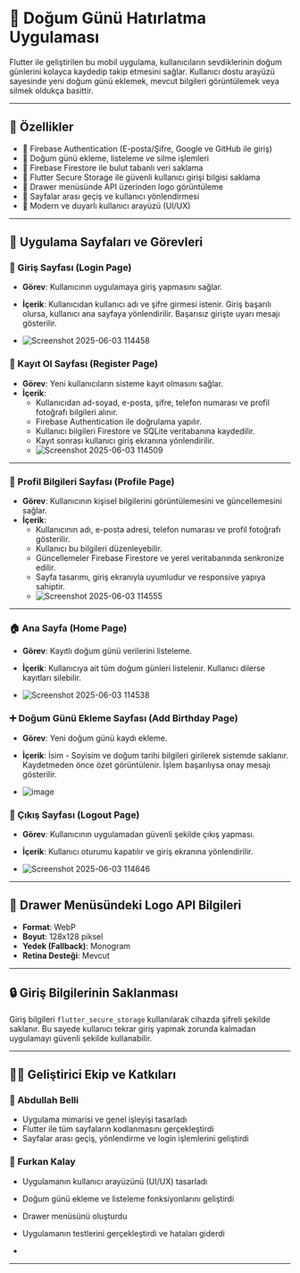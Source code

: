 # 🎉 Doğum Günü Hatırlatma Uygulaması

Flutter ile geliştirilen bu mobil uygulama, kullanıcıların sevdiklerinin doğum günlerini kolayca kaydedip takip etmesini sağlar. Kullanıcı dostu arayüzü sayesinde yeni doğum günü eklemek, mevcut bilgileri görüntülemek veya silmek oldukça basittir.

---

## 📲 Özellikler

- 🔐 Firebase Authentication (E-posta/Şifre, Google ve GitHub ile giriş)
- 📝 Doğum günü ekleme, listeleme ve silme işlemleri
- 📂 Firebase Firestore ile bulut tabanlı veri saklama
- 🧾 Flutter Secure Storage ile güvenli kullanıcı girişi bilgisi saklama
- 📸 Drawer menüsünde API üzerinden logo görüntüleme
- 🧭 Sayfalar arası geçiş ve kullanıcı yönlendirmesi
- 📱 Modern ve duyarlı kullanıcı arayüzü (UI/UX)

---

## 📄 Uygulama Sayfaları ve Görevleri

### 🔑 Giriş Sayfası (Login Page)

- **Görev**: Kullanıcının uygulamaya giriş yapmasını sağlar.
- **İçerik**: Kullanıcıdan kullanıcı adı ve şifre girmesi istenir. Giriş başarılı olursa, kullanıcı ana sayfaya yönlendirilir. Başarısız girişte uyarı mesajı gösterilir.

- ![Screenshot 2025-06-03 114458](https://github.com/user-attachments/assets/fbfad636-b9b3-4fd3-8ec2-c57eb8bca329)

### 📝 Kayıt Ol Sayfası (Register Page)

- **Görev**: Yeni kullanıcıların sisteme kayıt olmasını sağlar.
- **İçerik**:
  - Kullanıcıdan ad-soyad, e-posta, şifre, telefon numarası ve profil fotoğrafı bilgileri alınır.
  - Firebase Authentication ile doğrulama yapılır.
  - Kullanıcı bilgileri Firestore ve SQLite veritabanına kaydedilir.
  - Kayıt sonrası kullanıcı giriş ekranına yönlendirilir.
  - ![Screenshot 2025-06-03 114509](https://github.com/user-attachments/assets/c1511486-b839-4c9b-9235-dccb455f6609)

---

### 👤 Profil Bilgileri Sayfası (Profile Page)

- **Görev**: Kullanıcının kişisel bilgilerini görüntülemesini ve güncellemesini sağlar.
- **İçerik**:
  - Kullanıcının adı, e-posta adresi, telefon numarası ve profil fotoğrafı gösterilir.
  - Kullanıcı bu bilgileri düzenleyebilir.
  - Güncellemeler Firebase Firestore ve yerel veritabanında senkronize edilir.
  - Sayfa tasarımı, giriş ekranıyla uyumludur ve responsive yapıya sahiptir.
  - ![Screenshot 2025-06-03 114555](https://github.com/user-attachments/assets/e991500b-0757-4b10-9d5c-e3292a144501)

---

### 🏠 Ana Sayfa (Home Page)

- **Görev**: Kayıtlı doğum günü verilerini listeleme.
- **İçerik**: Kullanıcıya ait tüm doğum günleri listelenir. Kullanıcı dilerse kayıtları silebilir.

- ![Screenshot 2025-06-03 114538](https://github.com/user-attachments/assets/18d15b13-3b32-4d2f-bde8-75d01c72ee8e)


### ➕ Doğum Günü Ekleme Sayfası (Add Birthday Page)

- **Görev**: Yeni doğum günü kaydı ekleme.
- **İçerik**: İsim - Soyisim ve doğum tarihi bilgileri girilerek sistemde saklanır. Kaydetmeden önce özet görüntülenir. İşlem başarılıysa onay mesajı gösterilir.

- ![image](https://github.com/user-attachments/assets/71ee1343-ca01-4209-9719-3fed66e8f4a2)


### 🚪 Çıkış Sayfası (Logout Page)

- **Görev**: Kullanıcının uygulamadan güvenli şekilde çıkış yapması.
- **İçerik**: Kullanıcı oturumu kapatılır ve giriş ekranına yönlendirilir.

- ![Screenshot 2025-06-03 114646](https://github.com/user-attachments/assets/80a618b2-db60-4323-8bcf-ea0c5ccc654b)


---

## 🧭 Drawer Menüsündeki Logo API Bilgileri

- **Format**: WebP  
- **Boyut**: 128x128 piksel  
- **Yedek (Fallback)**: Monogram  
- **Retina Desteği**: Mevcut

---

## 🔒 Giriş Bilgilerinin Saklanması

Giriş bilgileri `flutter_secure_storage` kullanılarak cihazda şifreli şekilde saklanır. Bu sayede kullanıcı tekrar giriş yapmak zorunda kalmadan uygulamayı güvenli şekilde kullanabilir.

---

## 👨‍💻 Geliştirici Ekip ve Katkıları

### 👤 Abdullah Belli
- Uygulama mimarisi ve genel işleyişi tasarladı  
- Flutter ile tüm sayfaların kodlanmasını gerçekleştirdi  
- Sayfalar arası geçiş, yönlendirme ve login işlemlerini geliştirdi

### 👤 Furkan Kalay
- Uygulamanın kullanıcı arayüzünü (UI/UX) tasarladı  
- Doğum günü ekleme ve listeleme fonksiyonlarını geliştirdi  
- Drawer menüsünü oluşturdu  
- Uygulamanın testlerini gerçekleştirdi ve hataları giderdi



- 



---





